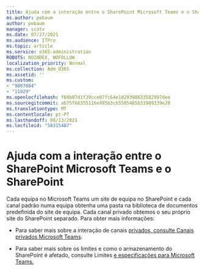 ```yaml
---
title: Ajuda com a interação entre o SharePoint Microsoft Teams e o SharePoint
ms.author: pebaum
author: pebaum
manager: scotv
ms.date: 07/27/2021
ms.audience: ITPro
ms.topic: article
ms.service: o365-administration
ROBOTS: NOINDEX, NOFOLLOW
localization_priority: Normal
ms.collection: Adm_O365
ms.assetid: ''
ms.custom:
- "9007084"
- "11929"
ms.openlocfilehash: f60b07d1f39cce07fc64e1029398633582997dee
ms.sourcegitcommit: ab75f66355116e995b3cb5505465b31989339e28
ms.translationtype: MT
ms.contentlocale: pt-PT
ms.lasthandoff: 08/13/2021
ms.locfileid: "58315487"
---
```

# <a name="help-with-the-sharepoint-and-microsoft-teams-interaction"></a>Ajuda com a interação entre o SharePoint Microsoft Teams e o SharePoint

Cada equipa no Microsoft Teams um site de equipa no SharePoint e cada canal padrão numa equipa obtenha uma pasta na biblioteca de documentos predefinida do site de equipa. Cada canal privado obtemos o seu próprio site do SharePoint separado. Para obter mais informações:

- Para saber mais sobre a interação de canais [privados, consulte Canais privados Microsoft Teams](https://docs.microsoft.com/MicrosoftTeams/private-channels#private-channel-sharepoint-sites).

- Para saber mais sobre os limites e como o armazenamento do SharePoint é afetado, consulte Limites [e especificações para Microsoft Teams.](https://docs.microsoft.com/microsoftteams/limits-specifications-teams#storage) 

